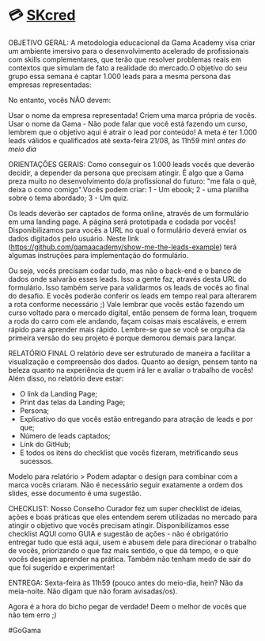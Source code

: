 # :credit_card: [SKcred](https://www.skcred.com.br/)

OBJETIVO GERAL:  A metodologia educacional da Gama Academy visa criar um ambiente imersivo para o desenvolvimento acelerado de profissionais com skills complementares, que terão que resolver problemas reais em contextos que simulam de fato a realidade do mercado.O objetivo do seu grupo essa semana é captar 1.000 leads para a mesma persona das empresas representadas: 

No entanto, vocês NÃO devem:

Usar o nome da empresa representada! Criem uma marca própria de vocês.
Usar o nome da Gama - Não pode falar que você está fazendo um curso, lembrem que o objetivo aqui é atrair o lead por conteúdo!
A meta é ter 1.000 leads válidos e qualificados até sexta-feira 21/08, às 11h59 min! 
*antes do meio dia*

ORIENTAÇÕES GERAIS:
Como conseguir os 1.000 leads vocês que deverão decidir, a depender da persona que precisam atingir. É algo que a Gama preza muito no desenvolvimento do/a profissional do futuro: "me fala o quê, deixa o como comigo".Vocês podem criar:
1 - Um ebook;
2 - uma planilha sobre o tema abordado; 
3 - Um quiz.

Os leads deverão ser captados de forma online, através de um formulário em uma landing page. A página será prototipada e codada por vocês!
Disponibilizamos para vocês a URL no qual o formulário deverá enviar os dados digitados pelo usuário. Neste link (https://github.com/gamaacademy/show-me-the-leads-example) terá algumas instruções para implementação do formulário.

Ou seja, vocês precisam codar tudo, mas não o back-end e o banco de dados onde salvarão esses leads. Isso a gente faz, através desta URL do formulário. Isso também serve para validarmos os leads de vocês ao final do desafio.
E vocês poderão conferir os leads em tempo real para alterarem a rota conforme necessário ;) Vale lembrar que vocês estão fazendo um curso voltado para o mercado digital, então pensem de forma lean, troquem a roda do carro com ele andando, façam coisas mais escaláveis, e errem rápido para aprender mais rápido. Lembre-se que se você se orgulha da primeira versão do seu projeto é porque demorou demais para lançar.

RELATÓRIO FINAL
O relatório deve ser estruturado de maneira a facilitar a visualização e compreensão dos dados. Quanto ao design, pensem tanto na beleza quanto na experiência de quem irá ler e avaliar o trabalho de vocês! Além disso, no relatório deve estar:

- O link da Landing Page;
- Print das telas da Landing Page;
- Persona;
- Explicativo do que vocês estão entregando para atração de leads e por que;
- Número de leads captados;
- Link do GitHub;
- E todos os itens do checklist que vocês fizeram, metrificando seus sucessos.

Modelo para relatório > Podem adaptar o design para combinar com a marca vocês criaram. Não é necessário seguir exatamente a ordem dos slides, esse documento é uma sugestão.

CHECKLIST:
Nosso Conselho Curador fez um super checklist de ideias, ações e boas práticas que eles entendem serem utilizadas no mercado para atingir o objetivo que vocês precisam atingir. Disponibilizamos esse checklist AQUI como GUIA e sugestão de ações - não é obrigatório entregar tudo que está aqui, usem e abusem dele para direcionar o trabalho de vocês, priorizando o que faz mais sentido, o que dá tempo, e o que vocês desejam aprender na prática. Também não tenham medo de sair do que foi sugerido e experimentar!

ENTREGA:
Sexta-feira às 11h59 (pouco antes do meio-dia, hein? Não da meia-noite. Não digam que não foram avisadas/os).



Agora é a hora do bicho pegar de verdade! Deem o melhor de vocês que não tem erro ;) 

#GoGama   

